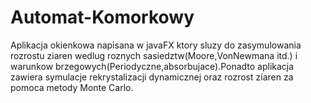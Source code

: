 # Automat-Komorkowy

Aplikacja okienkowa napisana w javaFX ktory sluzy do zasymulowania rozrostu ziaren wedlug roznych sasiedztw(Moore,VonNewmana itd.) i
warunkow brzegowych(Periodyczne,absorbujace).Ponadto aplikacja zawiera symulacje rekrystalizacji dynamicznej oraz rozrost ziaren za pomoca metody Monte Carlo.
